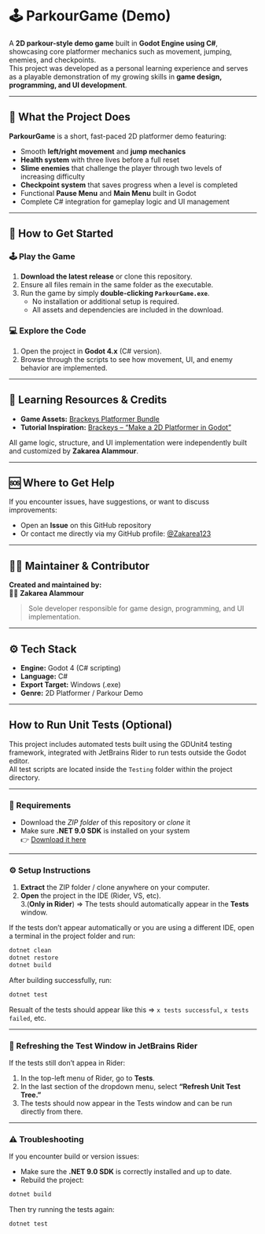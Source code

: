 # 🕹️ ParkourGame (Demo)

A **2D parkour-style demo game** built in **Godot Engine using C#**, showcasing core platformer mechanics such as movement, jumping, enemies, and checkpoints.  
This project was developed as a personal learning experience and serves as a playable demonstration of my growing skills in **game design, programming, and UI development**.

---

## 📖 What the Project Does

**ParkourGame** is a short, fast-paced 2D platformer demo featuring:
- Smooth **left/right movement** and **jump mechanics**  
- **Health system** with three lives before a full reset  
- **Slime enemies** that challenge the player through two levels of increasing difficulty  
- **Checkpoint system** that saves progress when a level is completed  
- Functional **Pause Menu** and **Main Menu** built in Godot  
- Complete C# integration for gameplay logic and UI management  

---

## 🚀 How to Get Started

### 🕹️ Play the Game
1. **Download the latest release** or clone this repository.  
2. Ensure all files remain in the same folder as the executable.  
3. Run the game by simply **double-clicking `ParkourGame.exe`**.  
   - No installation or additional setup is required.  
   - All assets and dependencies are included in the download.  

### 💻 Explore the Code
1. Open the project in **Godot 4.x** (C# version).  
2. Browse through the scripts to see how movement, UI, and enemy behavior are implemented.

---

## 🧠 Learning Resources & Credits

- **Game Assets:** [Brackeys Platformer Bundle](https://brackeysgames.itch.io/brackeys-platformer-bundle)  
- **Tutorial Inspiration:** [Brackeys – “Make a 2D Platformer in Godot”](https://www.youtube.com/watch?v=LOhfqjmasi0&t=3886s)  

All game logic, structure, and UI implementation were independently built and customized by **Zakarea Alammour**.

---

## 🆘 Where to Get Help

If you encounter issues, have suggestions, or want to discuss improvements:
- Open an **Issue** on this GitHub repository  
- Or contact me directly via my GitHub profile: [@Zakarea123](https://github.com/)

---

## 👨‍💻 Maintainer & Contributor

**Created and maintained by:**  
🧑‍💻 **Zakarea Alammour**  
> Sole developer responsible for game design, programming, and UI implementation.

---

## ⚙️ Tech Stack

- **Engine:** Godot 4 (C# scripting)  
- **Language:** C#  
- **Export Target:** Windows (.exe)  
- **Genre:** 2D Platformer / Parkour Demo

---

## How to Run Unit Tests (Optional)

This project includes automated tests built using the GDUnit4 testing framework, integrated with JetBrains Rider to run tests outside the Godot editor.  
All test scripts are located inside the `Testing` folder within the project directory.

---

### 🧰 Requirements

- Download the *ZIP folder* of this repository or *clone* it  
- Make sure **.NET 9.0 SDK** is installed on your system  
  👉 [Download it here](https://dotnet.microsoft.com/en-us/download)

---

### ⚙️ Setup Instructions

1. **Extract** the ZIP folder / clone anywhere on your computer.  
2. **Open** the project in the IDE (Rider, VS, etc).  
3.(**Only in Rider**) => The tests should automatically appear in the **Tests** window.  

If the tests don’t appear automatically or you are using a different IDE, open a terminal in the project folder and run:

```bash
dotnet clean
dotnet restore
dotnet build
```

After building successfully, run:

```bash
dotnet test
```
Resualt of the tests should appear like this =>
`x tests successful`, `x tests failed`, etc.

---

### 🔄 Refreshing the Test Window in JetBrains Rider

If the tests still don’t appea in Rider:

1. In the top-left menu of Rider, go to **Tests**.  
2. In the last section of the dropdown menu, select **“Refresh Unit Test Tree.”**  
3. The tests should now appear in the Tests window and can be run directly from there.

---

### ⚠️ Troubleshooting

If you encounter build or version issues:

- Make sure the **.NET 9.0 SDK** is correctly installed and up to date.  
- Rebuild the project:

```bash
dotnet build
```

Then try running the tests again:

```bash
dotnet test
```

